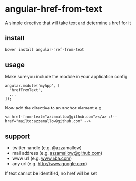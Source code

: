 angular-href-from-text
======================

A simple directive that will take text and determine a href for it


install
-------

```
bower install angular-href-from-text
```

usage
-----

Make sure you include the module in your application config

```
angular.module('myApp', [
  'hrefFromText',
  ...
]);
```

Now add the directive to an anchor element e.g.

```
<a href-from-text="azzamallow@github.com"></a> <!-- href="mailto:azzamallow@github.com" -->
```

support
-------

* twitter handle (e.g. @azzamallow)
* mail address (e.g. azzamallow@github.com)
* www url (e.g. www.nba.com)
* any url (e.g. http://www.google.com)

If text cannot be identified, no href will be set
